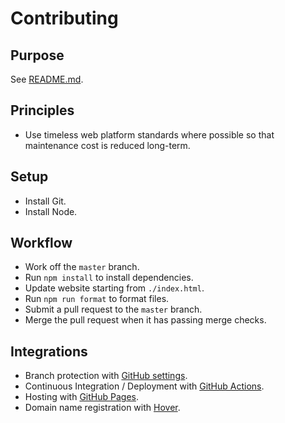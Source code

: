 # Contributing

## Purpose

See [README.md](./README.md).

## Principles

- Use timeless web platform standards where possible so that maintenance cost is reduced long-term.

## Setup

- Install Git.
- Install Node.

## Workflow

- Work off the `master` branch.
- Run `npm install` to install dependencies.
- Update website starting from `./index.html`.
- Run `npm run format` to format files.
- Submit a pull request to the `master` branch.
- Merge the pull request when it has passing merge checks.

## Integrations

- Branch protection with [GitHub settings](https://github.com/trevordmiller/exercises/settings/branches).
- Continuous Integration / Deployment with [GitHub Actions](https://github.com/trevordmiller/exercises/actions).
- Hosting with [GitHub Pages](https://github.com/trevordmiller/feeds/settings).
- Domain name registration with [Hover](https://www.hover.com).
